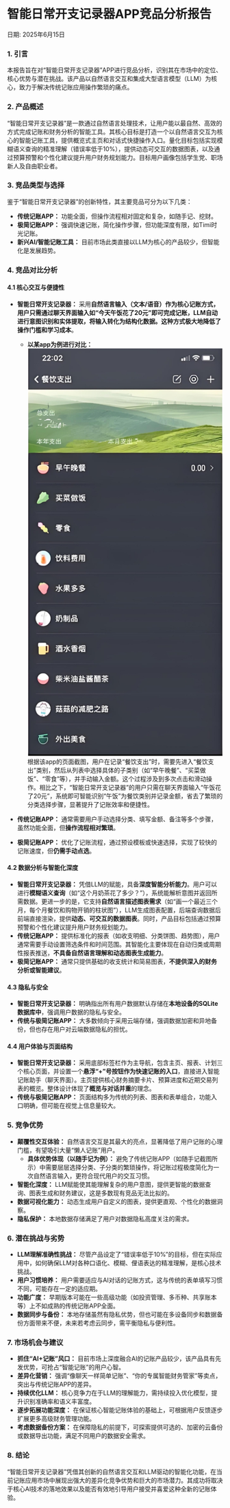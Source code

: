 # 智能日常开支记录器APP竞品分析报告

日期: 2025年6月15日

### 1. 引言

本报告旨在对“智能日常开支记录器”APP进行竞品分析，识别其在市场中的定位、核心优势与潜在挑战。该产品以自然语言交互和集成大型语言模型（LLM）为核心，致力于解决传统记账应用操作繁琐的痛点。

### 2. 产品概述

“智能日常开支记录器”是一款通过自然语言处理技术，让用户能以最自然、高效的方式完成记账和财务分析的智能工具。其核心目标是打造一个以自然语言交互为核心的智能记账工具，提供概览式主页和对话式快捷操作入口。量化目标包括实现模糊语义查询的精准理解（错误率低于10%），提供动态可交互的数据图表，以及通过预算预警和个性化建议提升用户财务规划能力。目标用户画像包括学生党、职场新人及自由职业者。

### 3. 竞品类型与选择

鉴于“智能日常开支记录器”的创新特性，其主要竞品可分为以下几类：

* **传统记账APP：** 功能全面，但操作流程相对固定和复杂，如随手记、挖财。
* **极简记账APP：** 强调快速记账，简化操作步骤，但功能深度有限，如Timi时光记账。
* **新兴AI/智能记账工具：** 目前市场此类直接以LLM为核心的产品较少，但智能化是发展趋势。

### 4. 竞品对比分析

#### 4.1 核心交互与便捷性

* **智能日常开支记录器：** 采用**自然语言输入（文本/语音）**作为核心记账方式，用户只需通过聊天界面输入如“今天午饭花了20元”即可完成记账，LLM自动进行意图识别和实体提取，将输入转化为结构化数据。这种方式极大地**降低了操作门槛和学习成本**。

    * **以某app为例进行对比：** ![随手记餐饮支出页面](attachments/suihsouji.png)
        根据该app的页面截图，用户在记录“餐饮支出”时，需要先进入“餐饮支出”类别，然后从列表中选择具体的子类别（如“早午晚餐”、“买菜做饭”、“零食”等），并手动输入金额。这个过程涉及到多次点击和滑动操作。相比之下，“智能日常开支记录器”的用户只需在聊天界面输入“午饭花了20元”，系统即可智能识别“午饭”为餐饮类别并记录金额，省去了繁琐的分类选择步骤，显著提升了记账效率和便捷性。
* **传统记账APP：** 通常需要用户手动选择分类、填写金额、备注等多个步骤，虽然功能全面，但**操作流程相对繁琐**。
* **极简记账APP：** 优化了记账流程，通过预设模板或快速选择，实现了较快的记账速度，但**仍需手动点选**。

#### 4.2 数据分析与智能化深度

* **智能日常开支记录器：** 凭借LLM的赋能，具备**深度智能分析能力**。用户可以进行**模糊语义查询**（如“这个月奶茶花了多少？”），系统能解析意图并返回所需数据。更进一步的是，它支持**自然语言描述图表需求**（如“画一个最近三个月，每个月餐饮和购物开销的柱状图”），LLM生成图表配置，后端查询数据后前端直接渲染，提供**动态、可交互的数据图表**。同时，产品目标包括通过预算预警和个性化建议提升用户财务规划能力。
* **传统记账APP：** 提供标准化的报表（如收支明细、分类饼图、趋势图），用户通常需要手动设置筛选条件和时间范围。其智能化主要体现在自动归类或周期性报表推送，**不具备自然语言理解和动态图表生成能力**。
* **极简记账APP：** 通常只提供基础的收支统计和简易图表，**不提供深入的财务分析或智能建议**。

#### 4.3 隐私与安全

* **智能日常开支记录器：** 明确指出所有用户数据默认存储在**本地设备的SQLite数据库中**，强调用户数据的隐私与安全。
* **传统与极简记账APP：** 大多数倾向于采用云端存储，强调数据加密和异地备份，但也存在用户对云端数据隐私的担忧。

#### 4.4 用户体验与页面结构

* **智能日常开支记录器：** 采用底部标签栏作为主导航，包含主页、报表、计划三个核心页面，并设置一个**悬浮“+”号按钮作为快速记账的入口**，直接进入智能记账助手（聊天界面）。主页提供核心财务摘要卡片、预算进度和近期交易列表的概览。整体设计体现了**概览与对话并重**的理念。
* **传统与极简记账APP：** 页面结构多为传统的列表、图表和表单组合，功能入口明确，但可能在视觉上信息量较大。

### 5. 竞争优势

* **颠覆性交互体验：** 自然语言交互是其最大的亮点，显著降低了用户记账的心理门槛，有望吸引大量“懒人记账”用户。
    * **具体优势体现（以随手记为例）：** 避免了传统记账APP（如随手记截图所示）中需要层层选择分类、子分类的繁琐操作，将记账过程极度简化为一次自然语言输入，更符合现代用户的交互习惯。
* **智能化深度：** LLM赋能使其能理解复杂的用户意图，提供更智能的数据查询、图表生成和财务建议，这是多数现有竞品无法比拟的。
* **数据可视化能力：** 动态生成用户自定义的图表，提供更直观、个性化的数据洞察。
* **隐私保护：** 本地数据存储满足了用户对数据隐私高度关注的需求。

### 6. 潜在挑战与劣势

* **LLM理解准确性挑战：** 尽管产品设定了“错误率低于10%”的目标，但在实际应用中，如何确保LLM对各种口语化、模糊、俚语表达的精准理解，是核心技术挑战。
* **用户习惯培养：** 用户需要适应与AI对话的记账方式，这与传统的表单填写习惯不同，可能存在一定的适应期。
* **功能广度：** 早期版本可能在一些高级功能（如投资管理、多币种、共享账本等）上不如成熟的传统记账APP全面。
* **数据同步与备份：** 本地存储虽然有隐私优势，但也可能在多设备同步和数据备份方面带来不便，未来若考虑云同步，需平衡隐私与便利性。

### 7. 市场机会与建议

* **抓住“AI+记账”风口：** 目前市场上深度融合AI的记账产品较少，该产品具有先发优势，可抢占“智能记账”的用户心智。
* **差异化营销：** 强调“像聊天一样简单记账”、“你的专属智能财务管家”等卖点，突出与传统记账APP的差异。
* **持续优化LLM：** 核心竞争力在于LLM的理解能力，需持续投入优化模型，提升识别准确率和语义丰富度。
* **逐步拓展功能深度：** 在保证核心智能记账体验的基础上，可根据用户反馈逐步扩展更多高级财务管理功能。
* **考虑数据备份方案：** 在保障隐私的前提下，可探索提供可选的、加密的云备份或数据导出功能，满足不同用户的数据安全需求。

### 8. 结论

“智能日常开支记录器”凭借其创新的自然语言交互和LLM驱动的智能化功能，在当前记账应用市场中展现出强大的差异化竞争优势和巨大的市场潜力。其成功将取决于核心AI技术的落地效果以及能否有效地引导用户接受并喜爱这种全新的记账体验。